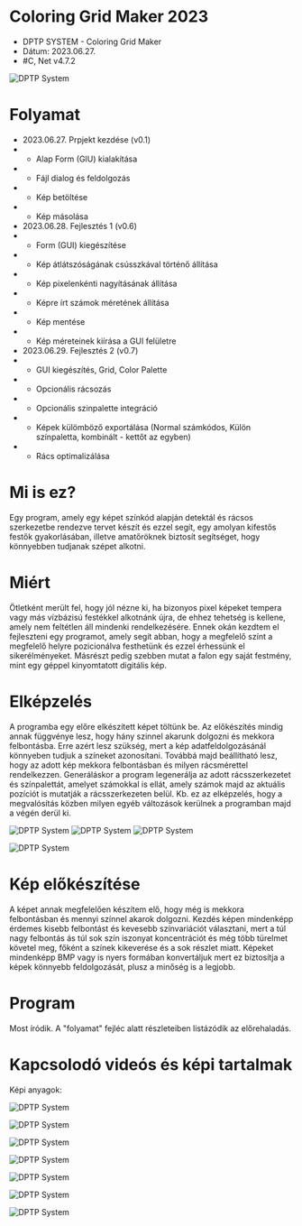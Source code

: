 # Coloring Grid Maker 2023
* DPTP SYSTEM - Coloring Grid Maker
* Dátum: 2023.06.27.
* #C, Net v4.7.2

![DPTP System](https://github.com/DPTPSystem/ColoringGridMaker/blob/master/images/cgm4.JPG "DPTP System")

# Folyamat
* 2023.06.27. Prpjekt kezdése (v0.1)
* * Alap Form (GIU) kialakítása
* * Fájl dialog és feldolgozás
* * Kép betöltése
* * Kép másolása
* 2023.06.28. Fejlesztés 1 (v0.6)
* * Form (GUI) kiegészítése
* * Kép átlátszóságának csússzkával történő állítása
* * Kép pixelenkénti nagyításának állítása
* * Képre írt számok méretének állítása
* * Kép mentése
* * Kép méreteinek kiírása a GUI felületre
* 2023.06.29. Fejlesztés 2 (v0.7)
* * GUI kiegészítés, Grid, Color Palette
* * Opcionális rácsozás
* * Opcionális szinpalette integráció
* * Képek külömböző exportálása (Normal számkódos, Külön színpaletta, kombinált - kettőt az egyben)
* * Rács optimalizálása

# Mi is ez?
Egy program, amely egy képet színkód alapján detektál és rácsos szerkezetbe rendezve tervet készít és ezzel segít, egy amolyan kifestős festők 
gyakorlásában, illetve amatőröknek biztosít segítséget, hogy könnyebben tudjanak szépet alkotni.

# Miért
Ötletként merült fel, hogy jól nézne ki, ha bizonyos pixel képeket tempera vagy más vízbázisú festékkel alkotnánk újra, de ehhez tehetség is
kellene, amely nem feltétlen áll mindenki rendelkezésére. Ennek okán kezdtem el fejleszteni egy programot, amely segít abban, hogy a megfelelő
színt a megfelelő helyre pozicionálva festhetünk és ezzel érhessünk el sikerélményeket. Másrészt pedig szebben mutat a falon egy saját festmény, 
mint egy géppel kinyomtatott digitális kép.

# Elképzelés
A programba egy előre elkészített képet töltünk be. Az előkészítés mindig annak függvénye lesz, hogy hány szinnel akarunk dolgozni és mekkora 
felbontásba. Erre azért lesz szükség, mert a kép adatfeldolgozásánál könnyeben tudjuk a színeket azonosítani. Továbbá majd beállítható lesz,
hogy az adott kép mekkora felbontásban és milyen rácsmérettel rendelkezzen. Generáláskor a program legenerálja az adott rácsszerkezetet és 
színpalettát, amelyet számokkal is ellát, amely számok majd az aktuális pozíciót is mutatják a rácsszerkezeten belül. Kb. ez az elképzelés, 
hogy a megvalósítás közben milyen egyéb változások kerülnek a programban majd a végén derül ki.

![DPTP System](https://github.com/DPTPSystem/ColoringGridMaker/blob/master/images/repulo_1.png "DPTP System") ![DPTP System](https://github.com/DPTPSystem/ColoringGridMaker/blob/master/images/repulo_2.png "DPTP System") ![DPTP System](https://github.com/DPTPSystem/ColoringGridMaker/blob/master/images/repulo_3.png "DPTP System")

![DPTP System](https://github.com/DPTPSystem/ColoringGridMaker/blob/master/images/repulo_grid.png "DPTP System")

# Kép előkészítése
A képet annak megfelelően készítem elő, hogy még is mekkora felbontásban és mennyi színnel akarok dolgozni. Kezdés képen mindenképp érdemes 
kisebb felbontást és kevesebb színvariációt választani, mert a túl nagy felbontás ás túl sok szín iszonyat koncentrációt és még több türelmet 
követel meg, főként a színek kikeverése és a sok részlet miatt. Képeket mindenképp BMP vagy is nyers formában konvertáljuk mert ez biztosítja a 
képek könnyebb feldolgozását, plusz a minőség is a legjobb. 

# Program
Most íródik. A "folyamat" fejléc alatt részleteiben listázódik az előrehaladás.

# Kapcsolodó videós és képi tartalmak
Képi anyagok:

![DPTP System](https://github.com/DPTPSystem/ColoringGridMaker/blob/master/images/cgm1.JPG "DPTP System")

![DPTP System](https://github.com/DPTPSystem/ColoringGridMaker/blob/master/images/cgm2.JPG "DPTP System")

![DPTP System](https://github.com/DPTPSystem/ColoringGridMaker/blob/master/images/cgm3.JPG "DPTP System")

![DPTP System](https://github.com/DPTPSystem/ColoringGridMaker/blob/master/images/cgm4.JPG "DPTP System")

![DPTP System](https://github.com/DPTPSystem/ColoringGridMaker/blob/master/images/cgm5.JPG "DPTP System")

![DPTP System](https://github.com/DPTPSystem/ColoringGridMaker/blob/master/images/cgm6.JPG "DPTP System")

![DPTP System](https://github.com/DPTPSystem/ColoringGridMaker/blob/master/images/cgm7.JPG "DPTP System")
